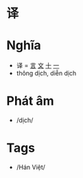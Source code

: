 # 译

# Nghĩa
* 译 = [言](言.md) [文](文.md) [十](十.md) [一](一.md)
* thông dịch, diễn dịch

# Phát âm
* /dịch/

# Tags
* /Hán Việt/

<script>window.HANZI_FIELD='译';</script>
